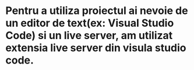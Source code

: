 # Pentru a utiliza proiectul ai nevoie de un editor de text(ex: Visual Studio Code) si un live server, am utilizat extensia live server din visula studio code.  
